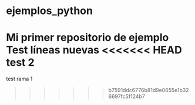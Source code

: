 # ejemplos_python
Mi primer repositorio de ejemplo
Test líneas nuevas
<<<<<<< HEAD
test 2
=======
test rama 1
>>>>>>> b7591ddc6776b81d9e0655e1b326697fc5f124b7
